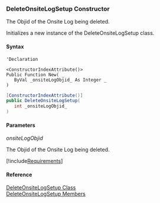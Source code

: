 ﻿### DeleteOnsiteLogSetup Constructor

The Objid of the Onsite Log being deleted.

Initializes a new instance of the DeleteOnsiteLogSetup class.

#### Syntax

```vbnet
'Declaration

<ConstructorIndexAttribute()>
Public Function New( _
   ByVal _onsiteLogObjid_ As Integer _
)
```

```csharp
[ConstructorIndexAttribute()]
public DeleteOnsiteLogSetup( 
   int _onsiteLogObjid_
)
```

#### Parameters

_onsiteLogObjid_

The Objid of the Onsite Log being deleted.

[!include[Requirements](../partials/requirements.md)]

#### Reference

[DeleteOnsiteLogSetup Class](FChoice.Toolkits.Clarify~FChoice.Toolkits.Clarify.FieldOps.DeleteOnsiteLogSetup.md)  
[DeleteOnsiteLogSetup Members](FChoice.Toolkits.Clarify~FChoice.Toolkits.Clarify.FieldOps.DeleteOnsiteLogSetup_members.md)